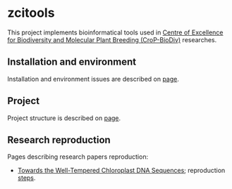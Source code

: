 # zcitools

This project implements bioinformatical tools used in
[Centre of Excellence for Biodiversity and Molecular Plant Breeding (CroP-BioDiv)](http://biodiv.iptpo.hr/?page_id=1274&lang=en)
researches.

## Installation and environment

Installation and environment issues are described on [page](docs/installation.md).

## Project

Project structure is described on [page](docs/project.md).

## Research reproduction

Pages describing research papers reproduction:

* [Towards the Well-Tempered Chloroplast DNA Sequences](https://www.mdpi.com/2223-7747/10/7/1360); reproduction [steps](docs/well_tempered.md).
